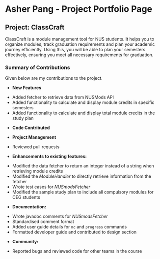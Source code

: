 # Asher Pang - Project Portfolio Page

## **Project: ClassCraft**

ClassCraft is a module management tool for NUS students. It helps you to organize modules,
track graduation requirements and plan your academic journey efficiently. Using this, you will be
able to plan your semesters effectively, ensuring you meet all necessary requirements for graduation.

### Summary of Contributions

Given below are my contributions to the project.

- **New Features** 
 + Added fetcher to retrieve data from NUSMods API
 + Added functionality to calculate and display module credits in specific semesters
 + Added functionality to calculate and display total module credits in the study plan

- **Code Contributed**

- **Project Management**
 + Reviewed pull requests

- **Enhancements to existing features:**
 + Modified the data fetcher to return an integer instead of a string when retrieving module credits
 + Modified the _ModuleHandler_ to directly retrieve information from the fetcher
 + Wrote test cases for _NUSmodsFetcher_
 + Modified the sample study plan to include all compulsory modules for CEG students

- **Documentation:**
 + Wrote javadoc comments for _NUSmodsFetcher_
 + Standardised comment format
 + Added user guide details for `mc` and `progress` commands
 + Formatted developer guide and contributed to design section

- **Community:**
 + Reported bugs and reviewed code for other teams in the course
